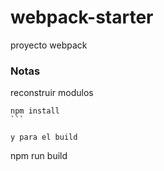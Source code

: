 # webpack-starter

proyecto webpack

### Notas

reconstruir modulos

````
npm install
```

y para el build 

````
npm run build